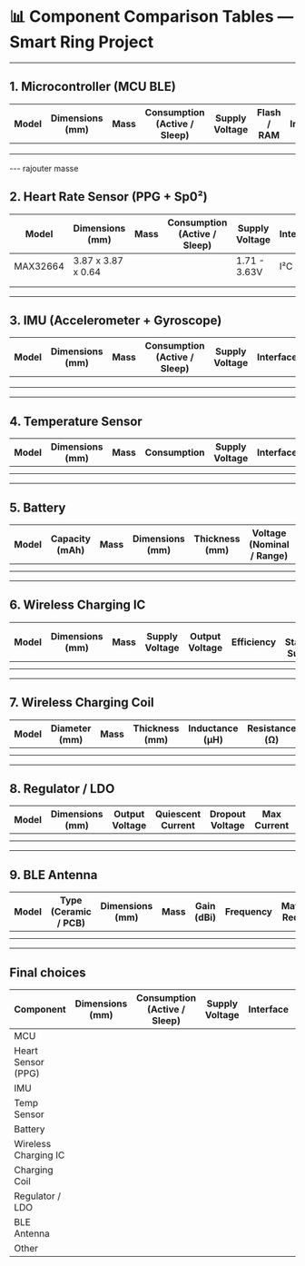 # 📊 Component Comparison Tables — Smart Ring Project

---

## 1. Microcontroller (MCU BLE)

| Model | Dimensions (mm) | Mass | Consumption (Active / Sleep) | Supply Voltage | Flash / RAM | Interfaces | Special Features | Eval Kit Availability | Price (€) | Notes |
|-------|-----------------|------|------------------------------|----------------|-------------|------------|------------------|-----------------------|-----------|-------|
|       |                 |      |                              |                |             |            |                  |                       |           |       |
|       |                 |      |                              |                |             |            |                  |                       |           |       |
|       |                 |      |                              |                |             |            |                  |                       |           |       |

--- rajouter masse 

## 2. Heart Rate Sensor (PPG + Sp0²)

| Model    | Dimensions (mm)    | Mass | Consumption (Active / Sleep) | Supply Voltage | Interface | Accuracy / Performance  | Integrated LEDs | Special Features | Price (€) | Notes |
|----------|--------------------|------|------------------------------|----------------|-----------|-------------------------|-----------------|------------------|-----------|-------|
| MAX32664 | 3.87 x 3.87 x 0.64 |      |                              | 1.71 - 3.63V   | I²C / SPI |                         |                 |                  |           |       |
|          |                    |      |                              |                |           |                         |                 |                  |           |       |
|          |                    |      |                              |                |           |                         |                 |                  |           |       |

---

## 3. IMU (Accelerometer + Gyroscope)

| Model | Dimensions (mm) | Mass | Consumption (Active / Sleep) | Supply Voltage | Interface | Axes | Accuracy | Special Features | Price (€) | Notes |
|-------|-----------------|------|------------------------------|----------------|-----------|------|----------|------------------|-----------|-------|
|       |                 |      |                              |                |           |      |          |                  |           |       |
|       |                 |      |                              |                |           |      |          |                  |           |       |
|       |                 |      |                              |                |           |      |          |                  |           |       |

---

## 4. Temperature Sensor

| Model | Dimensions (mm) | Mass | Consumption | Supply Voltage | Interface | Accuracy | Special Features | Price (€) | Notes |
|-------|-----------------|------|-------------|----------------|-----------|----------|------------------|-----------|-------|
|       |                 |      |             |                |           |          |                  |           |       |
|       |                 |      |             |                |           |          |                  |           |       |

---

## 5. Battery

| Model | Capacity (mAh) | Mass | Dimensions (mm) | Thickness (mm) | Voltage (Nominal / Range) | Protection Circuit | Certification | Price (€) | Notes |
|-------|----------------|------|-----------------|----------------|---------------------------|-------------------|---------------|-----------|-------|
|       |                |      |                 |                |                           |                   |               |           |       |
|       |                |      |                 |                |                           |                   |               |           |       |

---

## 6. Wireless Charging IC

| Model | Dimensions (mm) | Mass | Supply Voltage | Output Voltage | Efficiency | Qi Standard Support | Features | Price (€) | Notes |
|-------|-----------------|------|----------------|----------------|------------|---------------------|----------|-----------|-------|
|       |                 |      |                |                |            |                     |          |           |       |
|       |                 |      |                |                |            |                     |          |           |       |

---

## 7. Wireless Charging Coil

| Model | Diameter (mm) | Mass | Thickness (mm) | Inductance (µH) | Resistance (Ω) | Efficiency | Compatible ICs | Price (€) | Notes |
|-------|---------------|------|----------------|-----------------|----------------|------------|----------------|-----------|-------|
|       |               |      |                |                 |                |            |                |           |       |
|       |               |      |                |                 |                |            |                |           |       |

---

## 8. Regulator / LDO

| Model | Dimensions (mm) | Output Voltage | Quiescent Current | Dropout Voltage | Max Current | Noise Level | Price (€) | Notes |
|-------|-----------------|----------------|-------------------|-----------------|-------------|-------------|-----------|-------|
|       |                 |                |                   |                 |             |             |           |       |
|       |                 |                |                   |                 |             |             |           |       |

---

## 9. BLE Antenna

| Model | Type (Ceramic / PCB) | Dimensions (mm) | Mass | Gain (dBi) | Frequency | Matching Required | Price (€) | Notes |
|-------|----------------------|-----------------|------|------------|-----------|-------------------|-----------|-------|
|       |                      |                 |      |            |           |                   |           |       |
|       |                      |                 |      |            |           |                   |           |       |

---

## Final choices

| **Component** | **Dimensions (mm)** | **Consumption (Active / Sleep)** | **Supply Voltage** | **Interface** | **Accuracy / Performance** | **Special Features** | **Price (€)** | **Notes** |
|---------------|----------------------|----------------------------------|---------------------|---------------|-----------------------------|-----------------------|---------------|-----------|
| MCU           |                      |                                  |                     |               |                             |                       |               |           |
| Heart Sensor (PPG) |                  |                                  |                     |               |                             |                       |               |           |
| IMU           |                      |                                  |                     |               |                             |                       |               |           |
| Temp Sensor   |                      |                                  |                     |               |                             |                       |               |           |
| Battery       |                      |                                  |                     |               |                             |                       |               |           |
| Wireless Charging IC |                |                                  |                     |               |                             |                       |               |           |
| Charging Coil |                      |                                  |                     |               |                             |                       |               |           |
| Regulator / LDO |                     |                                  |                     |               |                             |                       |               |           |
| BLE Antenna   |                      |                                  |                     |               |                             |                       |               |           |
| Other         |                      |                                  |                     |               |                             |                       |               |           |
